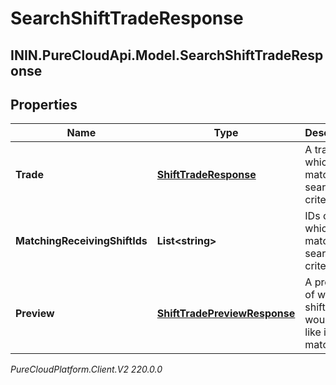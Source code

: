 # SearchShiftTradeResponse

## ININ.PureCloudApi.Model.SearchShiftTradeResponse

## Properties

|Name | Type | Description | Notes|
|------------ | ------------- | ------------- | -------------|
| **Trade** | [**ShiftTradeResponse**](ShiftTradeResponse) | A trade which matches search criteria | [optional] |
| **MatchingReceivingShiftIds** | **List&lt;string&gt;** | IDs of shifts which match the search criteria | [optional] |
| **Preview** | [**ShiftTradePreviewResponse**](ShiftTradePreviewResponse) | A preview of what the shift trade would look like if matched | [optional] |



_PureCloudPlatform.Client.V2 220.0.0_
